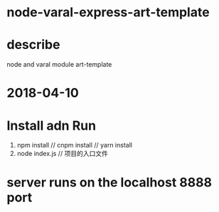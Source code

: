 # node-varal-express-art-template

# describe
  node and varal module art-template

# 2018-04-10

# Install adn Run 
  1. npm install // cnpm install // yarn install 
  2. node index.js // 项目的入口文件

# server runs on the localhost 8888 port
